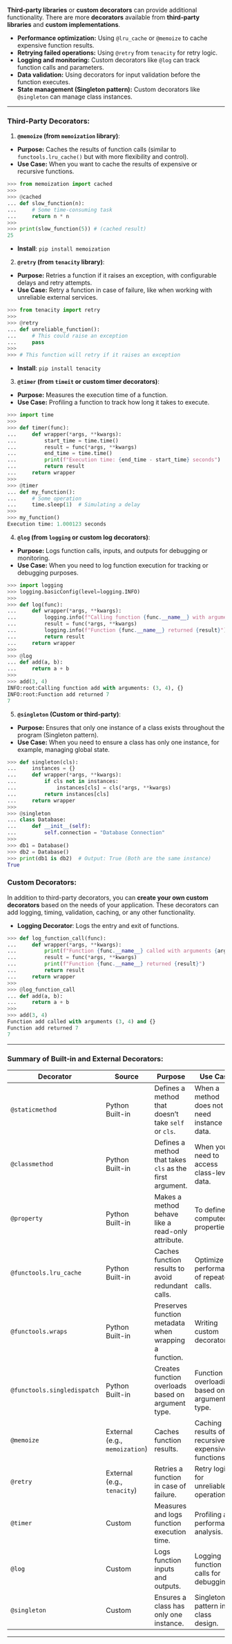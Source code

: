 

**Third-party libraries** or **custom decorators** can provide additional functionality. There are more **decorators** available from **third-party libraries** and **custom implementations**. 


- **Performance optimization:** Using `@lru_cache` or `@memoize` to cache expensive function results.
- **Retrying failed operations:** Using `@retry` from `tenacity` for retry logic.
- **Logging and monitoring:** Custom decorators like `@log` can track function calls and parameters.
- **Data validation:** Using decorators for input validation before the function executes.
- **State management (Singleton pattern):** Custom decorators like `@singleton` can manage class instances.

___

### **Third-Party Decorators:**

1. **`@memoize` (from `memoization` library)**:

- **Purpose:** Caches the results of function calls (similar to `functools.lru_cache()` but with more flexibility and control).
- **Use Case:** When you want to cache the results of expensive or recursive functions.

```python
>>> from memoization import cached
>>> 
>>> @cached
... def slow_function(n):
...     # Some time-consuming task
...     return n * n
>>> 
>>> print(slow_function(5)) # (cached result)
25
```

- **Install**: `pip install memoization`


2. **`@retry` (from `tenacity` library)**:

- **Purpose:** Retries a function if it raises an exception, with configurable delays and retry attempts.
- **Use Case:** Retry a function in case of failure, like when working with unreliable external services.

```python
>>> from tenacity import retry
>>> 
>>> @retry
... def unreliable_function():
...     # This could raise an exception
...     pass
>>> 
>>> # This function will retry if it raises an exception
```

- **Install**: `pip install tenacity`



3. **`@timer` (from `timeit` or custom timer decorators)**:

- **Purpose:** Measures the execution time of a function.
- **Use Case:** Profiling a function to track how long it takes to execute.

```python
>>> import time
>>> 
>>> def timer(func):
...     def wrapper(*args, **kwargs):
...         start_time = time.time()
...         result = func(*args, **kwargs)
...         end_time = time.time()
...         print(f"Execution time: {end_time - start_time} seconds")
...         return result
...     return wrapper
>>> 
>>> @timer
... def my_function():
...     # Some operation
...     time.sleep(1)  # Simulating a delay
>>> 
>>> my_function()
Execution time: 1.000123 seconds
```


4. **`@log` (from `logging` or custom log decorators)**:

- **Purpose:** Logs function calls, inputs, and outputs for debugging or monitoring.
- **Use Case:** When you need to log function execution for tracking or debugging purposes.

```python
>>> import logging
>>> logging.basicConfig(level=logging.INFO)
>>> 
>>> def log(func):
...     def wrapper(*args, **kwargs):
...         logging.info(f"Calling function {func.__name__} with arguments: {args}, {kwargs}")
...         result = func(*args, **kwargs)
...         logging.info(f"Function {func.__name__} returned {result}")
...         return result
...     return wrapper
>>> 
>>> @log
... def add(a, b):
...     return a + b
>>> 
>>> add(3, 4)
INFO:root:Calling function add with arguments: (3, 4), {}
INFO:root:Function add returned 7
7
```

5. **`@singleton` (Custom or third-party)**:

- **Purpose:** Ensures that only one instance of a class exists throughout the program (Singleton pattern).
- **Use Case:** When you need to ensure a class has only one instance, for example, managing global state.

```python
>>> def singleton(cls):
...     instances = {}
...     def wrapper(*args, **kwargs):
...         if cls not in instances:
...             instances[cls] = cls(*args, **kwargs)
...         return instances[cls]
...     return wrapper
>>> 
>>> @singleton
... class Database:
...     def __init__(self):
...         self.connection = "Database Connection"
>>> 
>>> db1 = Database()
>>> db2 = Database()
>>> print(db1 is db2)  # Output: True (Both are the same instance)
True
```


### **Custom Decorators:**

In addition to third-party decorators, you can **create your own custom decorators** based on the needs of your application. These decorators can add logging, timing, validation, caching, or any other functionality.

- **Logging Decorator**: Logs the entry and exit of functions.

```python
>>> def log_function_call(func):
...     def wrapper(*args, **kwargs):
...         print(f"Function {func.__name__} called with arguments {args} and {kwargs}")
...         result = func(*args, **kwargs)
...         print(f"Function {func.__name__} returned {result}")
...         return result
...     return wrapper
>>> 
>>> @log_function_call
... def add(a, b):
...     return a + b
>>> 
>>> add(3, 4)
Function add called with arguments (3, 4) and {}
Function add returned 7
7
```


---

### **Summary of Built-in and External Decorators:**

| **Decorator**               | **Source**                     | **Purpose**                                              | **Use Case**                                         |
| --------------------------- | ------------------------------ | -------------------------------------------------------- | ---------------------------------------------------- |
| `@staticmethod`             | Python Built-in                | Defines a method that doesn’t take `self` or `cls`.      | When a method does not need instance data.           |
| `@classmethod`              | Python Built-in                | Defines a method that takes `cls` as the first argument. | When you need to access class-level data.            |
| `@property`                 | Python Built-in                | Makes a method behave like a read-only attribute.        | To define computed properties.                       |
| `@functools.lru_cache`      | Python Built-in                | Caches function results to avoid redundant calls.        | Optimize performance of repeated calls.              |
| `@functools.wraps`          | Python Built-in                | Preserves function metadata when wrapping a function.    | Writing custom decorators.                           |
| `@functools.singledispatch` | Python Built-in                | Creates function overloads based on argument type.       | Function overloading based on argument type.         |
| `@memoize`                  | External (e.g., `memoization`) | Caches function results.                                 | Caching results of recursive or expensive functions. |
| `@retry`                    | External (e.g., `tenacity`)    | Retries a function in case of failure.                   | Retry logic for unreliable operations.               |
| `@timer`                    | Custom                         | Measures and logs function execution time.               | Profiling and performance analysis.                  |
| `@log`                      | Custom                         | Logs function inputs and outputs.                        | Logging function calls for debugging.                |
| `@singleton`                | Custom                         | Ensures a class has only one instance.                   | Singleton pattern in class design.                   |

---



